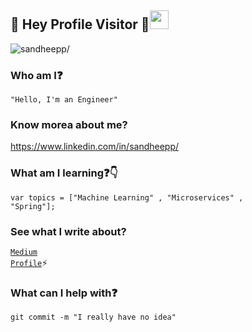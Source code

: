 ## :rainbow: Hey Profile Visitor :eyes:<img src="https://raw.githubusercontent.com/iampavangandhi/iampavangandhi/master/gifs/Hi.gif" width="30px">
<p align="left"> <img src=https://komarev.com/ghpvc/?username=sandheepp alt=sandheepp/></p>

### Who am I:question: 
<code>"Hello, I'm an Engineer"</code>

### Know morea about me?
https://www.linkedin.com/in/sandheepp/

### What am I learning:question::point_down:	
<code>var topics = ["Machine Learning" , "Microservices" , "Spring"];</code>

### See what I write about?
<code>[Medium Profile](https://medium.com/@sandheepsanju)</code>:zap:  

### What can I help with:question:
<code>git commit -m "I really have no idea"</code>
